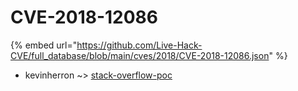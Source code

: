 # CVE-2018-12086
{% embed url="https://github.com/Live-Hack-CVE/full_database/blob/main/cves/2018/CVE-2018-12086.json" %}

* kevinherron ~> [stack-overflow-poc](https://www.alice-snow.ru/2018/database/cve-2018-12086/stack-overflow-poc-kevinherron)